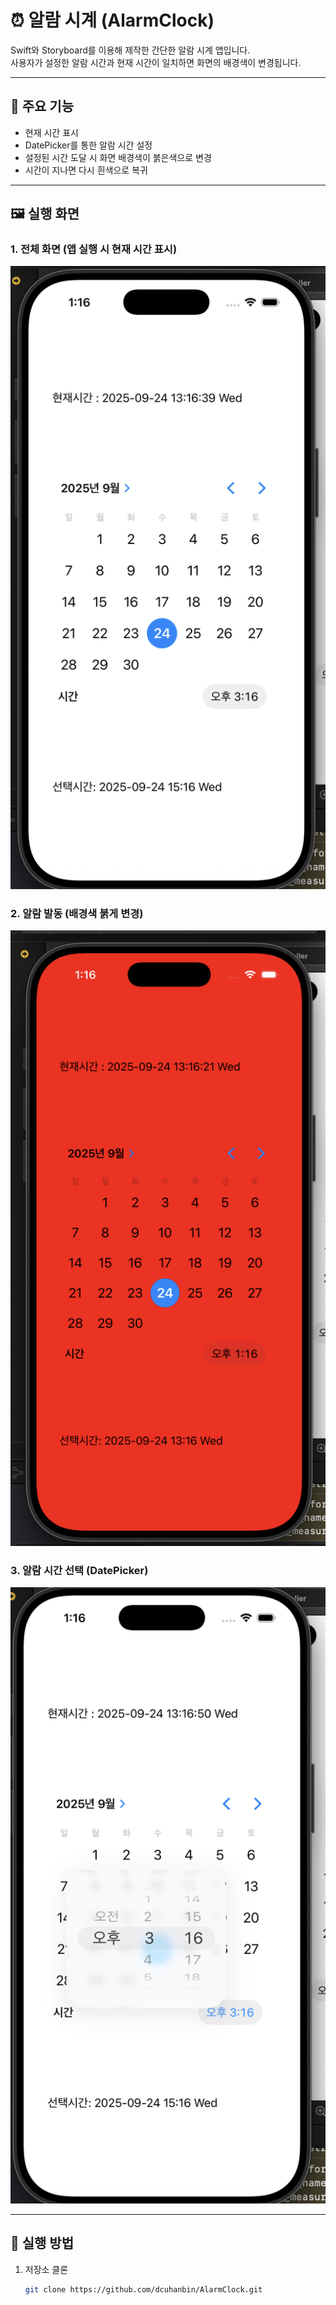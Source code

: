 # ⏰ 알람 시계 (AlarmClock)

Swift와 Storyboard를 이용해 제작한 간단한 알람 시계 앱입니다.  
사용자가 설정한 알람 시간과 현재 시간이 일치하면 화면의 배경색이 변경됩니다.  

---

## 📌 주요 기능
- 현재 시간 표시
- DatePicker를 통한 알람 시간 설정
- 설정된 시간 도달 시 화면 배경색이 붉은색으로 변경
- 시간이 지나면 다시 흰색으로 복귀

---

## 🖼 실행 화면

### 1. 전체 화면 (앱 실행 시 현재 시간 표시)
![전체 화면](AlarmClock/fullscreen.png)

### 2. 알람 발동 (배경색 붉게 변경)
![알람 화면](AlarmClock/alarm_red.png)

### 3. 알람 시간 선택 (DatePicker)
![시간 선택 화면](AlarmClock/timepicker.png)


---

## 🚀 실행 방법
1. 저장소 클론
   ```bash
   git clone https://github.com/dcuhanbin/AlarmClock.git

